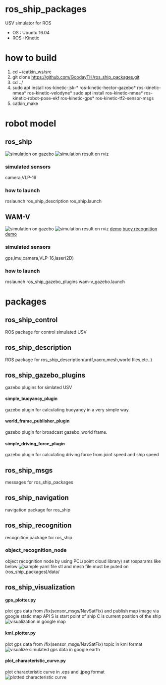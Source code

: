 # ros_ship_packages
USV simulator for ROS

* OS : Ubuntu 16.04
* ROS : Kinetic

# how to build
1. cd ~/catkin_ws/src
2. git clone https://github.com/GoodayTH/ros_ship_packages.git
3. cd ../
4. sudo apt install ros-kinetic-jsk-* ros-kinetic-hector-gazebo* ros-kinetic-nmea* ros-kinetic-velodyne* sudo apt install ros-kinetic-nmea* ros-kinetic-robot-pose-ekf ros-kinetic-gps* ros-kinetic-tf2-sensor-msgs
5. catkin_make
# robot model
## ros_ship
![simulation on gazebo](https://github.com/hakuturu583/ros_ship_packages/blob/master/images/gazebo.png)
![simulation result on rviz](https://github.com/hakuturu583/ros_ship_packages/blob/master/images/rviz.png)

### simulated sensors
camera,VLP-16

### how to launch
roslaunch ros_ship_description ros_ship.launch

## WAM-V
![simulation on gazebo](https://github.com/hakuturu583/ros_ship_packages/blob/master/images/wam-v_gazebo.png)
![simulation result on rviz](https://github.com/hakuturu583/ros_ship_packages/blob/master/images/wam-v_rviz.png)
[demo](https://www.youtube.com/watch?v=tQ_12pDbhCQ&feature=youtu.be)
[buoy recognition demo](https://youtu.be/tgicLday-1E)

### simulated sensors
gps,imu,camera,VLP-16,laser(2D)

### how to launch
roslaunch ros_ship_gazebo_plugins wam-v_gazebo.launch

# packages
## ros_ship_control
ROS package for control simulated USV

## ros_ship_description
ROS package for ros_ship_description(urdf,xacro,mesh,world files,etc..)

## ros_ship_gazebo_plugins
gazebo plugins for simlated USV
#### simple_buoyancy_plugin
gazebo plugin for calculating buoyancy in a very simple way.
#### world_frame_publisher_plugin
gazebo plugin for broadcast gazebo_world frame.
#### simple_driving_force_plugin
gazebo plugin for calculating driving force from joint speed and ship speed

## ros_ship_msgs
messages for ros_ship_packages

## ros_ship_navigation
navigation package for ros_ship

## ros_ship_recognition
recognition package for ros_ship
### object_recognition_node
object recognition node by using PCL(point cloud library)
set rosparams like below
![sample yaml file](https://github.com/hakuturu583/ros_ship_packages/blob/master/images/ros_ship_recognition_yaml.png)
stl and mesh file must be puted on (ros_ship_packages)/data/

## ros_ship_visualization
#### gps_plotter.py
plot gps data from /fix(sensor_msgs/NavSatFix) and publish map image via google static map API
S is start point of ship
C is current position of the ship
![visualization in google map](https://github.com/hakuturu583/ros_ship_packages/blob/master/images/map_image_2.png)
#### kml_plotter.py
plot gps data from /fix(sensor_msgs/NavSatFix) topic in kml format
![visualize simulated gps data in google earth](https://github.com/hakuturu583/ros_ship_packages/blob/master/images/kml-plotter-node.png)
#### plot_characteristic_curve.py
plot characteristic curve  in .eps and .jpeg format
![plotted characteristic curve](https://github.com/hakuturu583/ros_ship_packages/blob/master/images/characteristic_curve.jpg)
